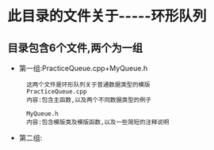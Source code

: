 此目录的文件关于-----环形队列
===========================
目录包含6个文件,两个为一组
------------------------
* 第一组:PracticeQueue.cpp+MyQueue.h

        这两个文件是环形队列关于普通数据类型的模版
        PracticeQueue.cpp
        内容:包含主函数,以及两个不同数据类型的例子

        MyQueue.h
        内容:包含模版类及模版函数,以及一些简短的注释说明

* 第二组: